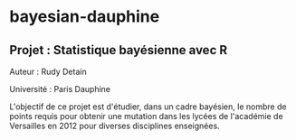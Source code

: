 # bayesian-dauphine

Projet : Statistique bayésienne avec R
-

Auteur : Rudy Detain  

Université : Paris Dauphine

L'objectif de ce projet est d'étudier, dans un cadre bayésien, le nombre de points requis pour obtenir une mutation dans les lycées de l'académie de Versailles en 2012 pour diverses disciplines enseignées.
